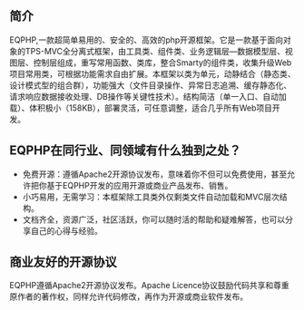 ﻿## 简介

EQPHP,一款超简单易用的、安全的、高效的php开源框架。它是一款基于面向对象的TPS-MVC全分离式框架，由工具类、组件类、业务逻辑层—数据模型层、视图层、控制层组成，重写常用函数、类库，整合Smarty的组件类，收集升级Web项目常用类，可根据功能需求自由扩展。本框架以类为单元，动静结合（静态类、设计模式型的组合群），功能强大（文件目录操作、异常日志追溯、缓存静态化、请求响应数据接收处理、DB操作等关键性技术）。结构简洁（单一入口、自动加载）、体积极小（158KB），部署灵活，可任意调整，适合几乎所有Web项目开发。

## EQPHP在同行业、同领域有什么独到之处？



*  免费开源：遵循Apache2开源协议发布，意味着你不但可以免费使用，甚至允许把你基于EQPHP开发的应用开源或商业产品发布、销售。
*  小巧易用，无需学习：本框架除工具类外仅剩类文件自动加载和MVC层次结构。
*  文档齐全，资源广泛，社区活跃，你可以随时活的帮助和疑难解答，也可以分享自己的心得与经验。


## 商业友好的开源协议

EQPHP遵循Apache2开源协议发布。Apache Licence协议鼓励代码共享和尊重原作者的著作权，同样允许代码修改，再作为开源或商业软件发布。